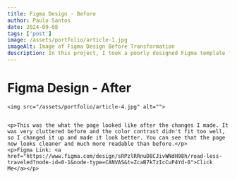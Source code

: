 ```yaml
---
title: Figma Design - Before
author: Paulo Santos
date: 2024-09-08
tags: ['post']
image: /assets/portfolio/article-1.jpg
imageAlt: Image of Figma Design Before Transformation
description: In this project, I took a poorly designed Figma template for a commercial and transformed it.
---
```


<h1 class="article-title">
      Figma Design - After
    </h1>


    <img src="/assets/portfolio/article-4.jpg" alt="">


    <p>This was the what the page looked like after the changes I made. It was very cluttered before and the color contrast didn't fit too well, so I changed it up and made it look better. You can see that the page now looks cleaner and much more readable than before.</p>
    <p>Figma Link: <a href="https://www.figma.com/design/sRPzlRRnuD8CJivWNdH98h/road-less-traveled?node-id=0-1&node-type=CANVAS&t=ZcaB7kTzIcCuP4Yd-0">Click Me</a></p>

